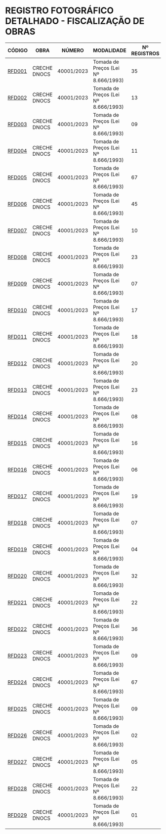# REGISTRO FOTOGRÁFICO DETALHADO - FISCALIZAÇÃO DE OBRAS

| CÓDIGO | OBRA | NÚMERO | MODALIDADE | Nº REGISTROS | DATA |
|---|---|---|---|---|---|
| [RFD001](./rfd001-creche-dnocs-27-03-25/) | CRECHE DNOCS | 40001/2023 | Tomada de Preços (Lei Nº 8.666/1993) | 35 | 27/03/25 |
| [RFD002](./rfd002-creche-dnocs-14-04-25/) | CRECHE DNOCS | 40001/2023 | Tomada de Preços (Lei Nº 8.666/1993) | 13 | 14/04/25 |
| [RFD003](./rfd003-creche-dnocs-22-04-25/) | CRECHE DNOCS | 40001/2023 | Tomada de Preços (Lei Nº 8.666/1993) | 09 | 22/04/25 |
| [RFD004](./rfd004-creche-dnocs-25-04-25/) | CRECHE DNOCS | 40001/2023 | Tomada de Preços (Lei Nº 8.666/1993) | 11 | 25/04/25 |
| [RFD005](./rfd005-creche-dnocs-28-04-25/) | CRECHE DNOCS | 40001/2023 | Tomada de Preços (Lei Nº 8.666/1993) | 67 | 28/04/25 |
| [RFD006](./rfd006-creche-dnocs-30-04-25/) | CRECHE DNOCS | 40001/2023 | Tomada de Preços (Lei Nº 8.666/1993) | 45 | 30/04/25 |
| [RFD007](./rfd007-creche-dnocs-05-05-25/) | CRECHE DNOCS | 40001/2023 | Tomada de Preços (Lei Nº 8.666/1993) | 10 | 05/05/25 |
| [RFD008](./rfd008-creche-dnocs-09-05-25/) | CRECHE DNOCS | 40001/2023 | Tomada de Preços (Lei Nº 8.666/1993) | 23 | 09/05/25 |
| [RFD009](./rfd009-creche-dnocs-12-05-25/) | CRECHE DNOCS | 40001/2023 | Tomada de Preços (Lei Nº 8.666/1993) | 07 | 12/05/25 |
| [RFD010](./rfd010-creche-dnocs-16-05-25/) | CRECHE DNOCS | 40001/2023 | Tomada de Preços (Lei Nº 8.666/1993) | 17 | 16/05/25 |
| [RFD011](./rfd011-creche-dnocs-19-05-25/) | CRECHE DNOCS | 40001/2023 | Tomada de Preços (Lei Nº 8.666/1993) | 18 | 19/05/25 |
| [RFD012](./rfd012-creche-dnocs-21-05-25/) | CRECHE DNOCS | 40001/2023 | Tomada de Preços (Lei Nº 8.666/1993) | 20 | 21/05/25 |
| [RFD013](./rfd013-creche-dnocs-26-05-25/) | CRECHE DNOCS | 40001/2023 | Tomada de Preços (Lei Nº 8.666/1993) | 23 | 26/05/25 |
| [RFD014](./rfd014-creche-dnocs-29-05-25/) | CRECHE DNOCS | 40001/2023 | Tomada de Preços (Lei Nº 8.666/1993) | 08 | 29/05/25 |
| [RFD015](./rfd015-creche-dnocs-02-06-25/) | CRECHE DNOCS | 40001/2023 | Tomada de Preços (Lei Nº 8.666/1993) | 16 | 02/06/25 |
| [RFD016](./rfd016-creche-dnocs-06-06-25/) | CRECHE DNOCS | 40001/2023 | Tomada de Preços (Lei Nº 8.666/1993) | 06 | 06/06/25 |
| [RFD017](./rfd017-creche-dnocs-09-06-25/) | CRECHE DNOCS | 40001/2023 | Tomada de Preços (Lei Nº 8.666/1993) | 19 | 09/06/25 |
| [RFD018](./rfd018-creche-dnocs-10-06-25/) | CRECHE DNOCS | 40001/2023 | Tomada de Preços (Lei Nº 8.666/1993) | 07 | 10/06/25 |
| [RFD019](./rfd019-creche-dnocs-16-06-25/) | CRECHE DNOCS | 40001/2023 | Tomada de Preços (Lei Nº 8.666/1993) | 04 | 16/06/25 |
| [RFD020](./rfd020-creche-dnocs-03-07-25/) | CRECHE DNOCS | 40001/2023 | Tomada de Preços (Lei Nº 8.666/1993) | 32 | 03/07/25 |
| [RFD021](./rfd021-creche-dnocs-11-07-25/) | CRECHE DNOCS | 40001/2023 | Tomada de Preços (Lei Nº 8.666/1993) | 22 | 11/07/25 |
| [RFD022](./rfd022-creche-dnocs-18-07-25/) | CRECHE DNOCS | 40001/2023 | Tomada de Preços (Lei Nº 8.666/1993) | 36 | 18/07/25 |
| [RFD023](./rfd023-creche-dnocs-21-07-25/) | CRECHE DNOCS | 40001/2023 | Tomada de Preços (Lei Nº 8.666/1993) | 09 | 21/07/25 |
| [RFD024](./rfd024-creche-dnocs-31-07-25/) | CRECHE DNOCS | 40001/2023 | Tomada de Preços (Lei Nº 8.666/1993) | 67 | 31/07/25 |
| [RFD025](./rfd025-creche-dnocs-06-08-25/) | CRECHE DNOCS | 40001/2023 | Tomada de Preços (Lei Nº 8.666/1993) | 09 | 06/08/25 |
| [RFD026](./rfd026-creche-dnocs-14-08-25/) | CRECHE DNOCS | 40001/2023 | Tomada de Preços (Lei Nº 8.666/1993) | 02 | 14/08/25 |
| [RFD027](./rfd027-creche-dnocs-19-08-25/) | CRECHE DNOCS | 40001/2023 | Tomada de Preços (Lei Nº 8.666/1993) | 05 | 19/08/25 |
| [RFD028](./rfd028-creche-dnocs-27-08-25/) | CRECHE DNOCS | 40001/2023 | Tomada de Preços (Lei Nº 8.666/1993) | 22 | 27/08/25 |
| [RFD029](./rfd029-creche-dnocs-28-08-25/) | CRECHE DNOCS | 40001/2023 | Tomada de Preços (Lei Nº 8.666/1993) | 01 | 28/08/25 |